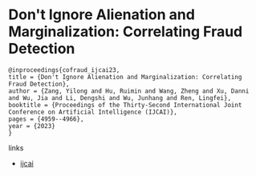 # Don't Ignore Alienation and Marginalization: Correlating Fraud Detection

```
@inproceedings{cofraud_ijcai23,
title = {Don't Ignore Alienation and Marginalization: Correlating Fraud Detection},
author = {Zang, Yilong and Hu, Ruimin and Wang, Zheng and Xu, Danni and Wu, Jia and Li, Dengshi and Wu, Junhang and Ren, Lingfei},
booktitle = {Proceedings of the Thirty-Second International Joint Conference on Artificial Intelligence (IJCAI)},
pages = {4959--4966},
year = {2023}
}
```

links
- [ijcai](https://www.ijcai.org/proceedings/2023/551)
